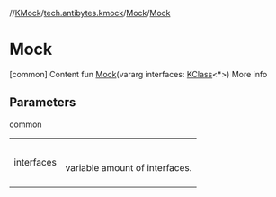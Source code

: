 //[KMock](../../../index.md)/[tech.antibytes.kmock](../index.md)/[Mock](index.md)/[Mock](-mock.md)



# Mock
[common]
Content
fun [Mock](-mock.md)(vararg interfaces: [KClass](https://kotlinlang.org/api/latest/jvm/stdlib/kotlin.reflect/-k-class/index.html)<*>)
More info


## Parameters

common

| | |
|---|---|
| <a name="tech.antibytes.kmock/Mock/Mock/#kotlin.Array[kotlin.reflect.KClass[*]]/PointingToDeclaration/"></a>interfaces| <a name="tech.antibytes.kmock/Mock/Mock/#kotlin.Array[kotlin.reflect.KClass[*]]/PointingToDeclaration/"></a><br><br>variable amount of interfaces.<br><br>|
